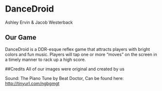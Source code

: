 # DanceDroid

Ashley Ervin & Jacob Westerback

## Our Game
DanceDroid is a DDR-esque reflex game that attracts players with bright colors and fun music. Players will tap one or more “moves” on the screen in a timely manner to rack up a high score.

##Credits
All of our images were original and created by us

Sound: The Piano Tune by Beat Doctor, Can be found here: http://tinyurl.com/ngbgmgt 
